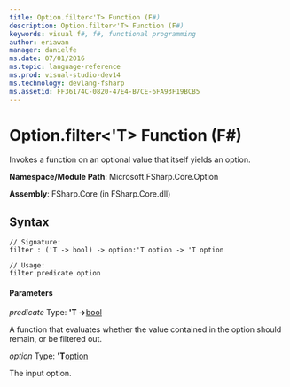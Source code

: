 ```yaml
---
title: Option.filter<'T> Function (F#)
description: Option.filter<'T> Function (F#)
keywords: visual f#, f#, functional programming
author: eriawan
manager: danielfe
ms.date: 07/01/2016
ms.topic: language-reference
ms.prod: visual-studio-dev14
ms.technology: devlang-fsharp
ms.assetid: FF36174C-0820-47E4-B7CE-6FA93F19BCB5 
---
```


# Option.filter<'T> Function (F#)

Invokes a function on an optional value that itself yields an option.

**Namespace/Module Path**: Microsoft.FSharp.Core.Option

**Assembly**: FSharp.Core (in FSharp.Core.dll)


## Syntax

```
// Signature:
filter : ('T -> bool) -> option:'T option -> 'T option

// Usage:
filter predicate option
```

#### Parameters
*predicate*
Type: **'T -&gt;**[bool](https://msdn.microsoft.com/library/89c0cf9c-49ce-4207-a3be-555851a67dd5)


A function that evaluates whether the value contained in the option should remain, or be filtered out.


*option*
Type: **'T**[option](https://msdn.microsoft.com/library/b08add48-34bf-4410-80a1-ef6a8daddc58)


The input option.
